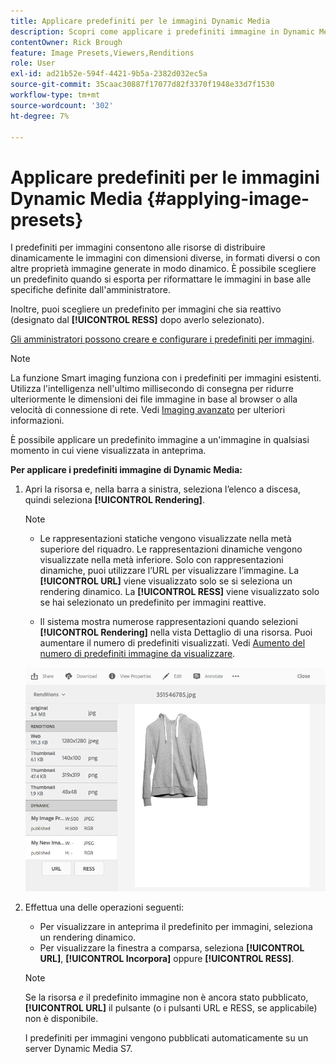 ```yaml
---
title: Applicare predefiniti per le immagini Dynamic Media
description: Scopri come applicare i predefiniti immagine in Dynamic Media.
contentOwner: Rick Brough
feature: Image Presets,Viewers,Renditions
role: User
exl-id: ad21b52e-594f-4421-9b5a-2382d032ec5a
source-git-commit: 35caac30887f17077d82f3370f1948e33d7f1530
workflow-type: tm+mt
source-wordcount: '302'
ht-degree: 7%

---
```


# Applicare predefiniti per le immagini Dynamic Media {#applying-image-presets}

I predefiniti per immagini consentono alle risorse di distribuire dinamicamente le immagini con dimensioni diverse, in formati diversi o con altre proprietà immagine generate in modo dinamico. È possibile scegliere un predefinito quando si esporta per riformattare le immagini in base alle specifiche definite dall&#39;amministratore.

Inoltre, puoi scegliere un predefinito per immagini che sia reattivo (designato dal **[!UICONTROL RESS]** dopo averlo selezionato).

[Gli amministratori possono creare e configurare i predefiniti per immagini](managing-image-presets.md).

>[!NOTE]
>
>La funzione Smart imaging funziona con i predefiniti per immagini esistenti. Utilizza l&#39;intelligenza nell&#39;ultimo millisecondo di consegna per ridurre ulteriormente le dimensioni dei file immagine in base al browser o alla velocità di connessione di rete. Vedi [Imaging avanzato](imaging-faq.md) per ulteriori informazioni.

È possibile applicare un predefinito immagine a un&#39;immagine in qualsiasi momento in cui viene visualizzata in anteprima.

**Per applicare i predefiniti immagine di Dynamic Media:**

1. Apri la risorsa e, nella barra a sinistra, seleziona l’elenco a discesa, quindi seleziona **[!UICONTROL Rendering]**.

   >[!NOTE]
   >
   >* Le rappresentazioni statiche vengono visualizzate nella metà superiore del riquadro. Le rappresentazioni dinamiche vengono visualizzate nella metà inferiore. Solo con rappresentazioni dinamiche, puoi utilizzare l’URL per visualizzare l’immagine. La **[!UICONTROL URL]** viene visualizzato solo se si seleziona un rendering dinamico. La **[!UICONTROL RESS]** viene visualizzato solo se hai selezionato un predefinito per immagini reattive.
   >
   >* Il sistema mostra numerose rappresentazioni quando selezioni **[!UICONTROL Rendering]** nella vista Dettaglio di una risorsa. Puoi aumentare il numero di predefiniti visualizzati. Vedi [Aumento del numero di predefiniti immagine da visualizzare](managing-image-presets.md#increasing-or-decreasing-the-number-of-image-presets-that-display).


   ![chlimage_1-208](assets/chlimage_1-208.png)

1. Effettua una delle operazioni seguenti:

   * Per visualizzare in anteprima il predefinito per immagini, seleziona un rendering dinamico.
   * Per visualizzare la finestra a comparsa, seleziona **[!UICONTROL URL]**, **[!UICONTROL Incorpora]** oppure **[!UICONTROL RESS]**.

   >[!NOTE]
   >
   >Se la risorsa *e* il predefinito immagine non è ancora stato pubblicato, **[!UICONTROL URL]** il pulsante (o i pulsanti URL e RESS, se applicabile) non è disponibile.
   >
   >I predefiniti per immagini vengono pubblicati automaticamente su un server Dynamic Media S7.

